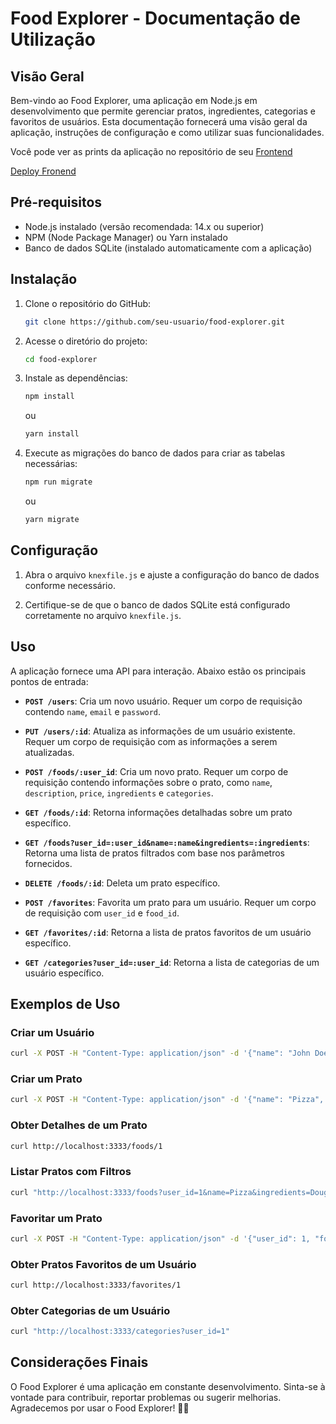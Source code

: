 # Food Explorer - Documentação de Utilização

## Visão Geral

Bem-vindo ao Food Explorer, uma aplicação em Node.js em desenvolvimento que permite gerenciar pratos, ingredientes, categorias e favoritos de usuários. Esta documentação fornecerá uma visão geral da aplicação, instruções de configuração e como utilizar suas funcionalidades.

Você pode ver as prints da aplicação no repositório de seu
[Frontend](https://github.com/Maxtherox/foodexplorer-react-frontend?tab=readme-ov-file)

[Deploy Fronend](https://main--foodexplorer-maxtr.netlify.app/)

## Pré-requisitos

- Node.js instalado (versão recomendada: 14.x ou superior)
- NPM (Node Package Manager) ou Yarn instalado
- Banco de dados SQLite (instalado automaticamente com a aplicação)

## Instalação

1. Clone o repositório do GitHub:

   ```bash
   git clone https://github.com/seu-usuario/food-explorer.git
   ```

2. Acesse o diretório do projeto:

   ```bash
   cd food-explorer
   ```

3. Instale as dependências:

   ```bash
   npm install
   ```

   ou

   ```bash
   yarn install
   ```

4. Execute as migrações do banco de dados para criar as tabelas necessárias:

   ```bash
   npm run migrate
   ```

   ou

   ```bash
   yarn migrate
   ```

## Configuração

1. Abra o arquivo `knexfile.js` e ajuste a configuração do banco de dados conforme necessário.

2. Certifique-se de que o banco de dados SQLite está configurado corretamente no arquivo `knexfile.js`.

## Uso

A aplicação fornece uma API para interação. Abaixo estão os principais pontos de entrada:

- **`POST /users`**: Cria um novo usuário. Requer um corpo de requisição contendo `name`, `email` e `password`.

- **`PUT /users/:id`**: Atualiza as informações de um usuário existente. Requer um corpo de requisição com as informações a serem atualizadas.

- **`POST /foods/:user_id`**: Cria um novo prato. Requer um corpo de requisição contendo informações sobre o prato, como `name`, `description`, `price`, `ingredients` e `categories`.

- **`GET /foods/:id`**: Retorna informações detalhadas sobre um prato específico.

- **`GET /foods?user_id=:user_id&name=:name&ingredients=:ingredients`**: Retorna uma lista de pratos filtrados com base nos parâmetros fornecidos.

- **`DELETE /foods/:id`**: Deleta um prato específico.

- **`POST /favorites`**: Favorita um prato para um usuário. Requer um corpo de requisição com `user_id` e `food_id`.

- **`GET /favorites/:id`**: Retorna a lista de pratos favoritos de um usuário específico.

- **`GET /categories?user_id=:user_id`**: Retorna a lista de categorias de um usuário específico.

## Exemplos de Uso

### Criar um Usuário

```bash
curl -X POST -H "Content-Type: application/json" -d '{"name": "John Doe", "email": "john@example.com", "password": "password123"}' http://localhost:3333/users
```

### Criar um Prato

```bash
curl -X POST -H "Content-Type: application/json" -d '{"name": "Pizza", "description": "Delicious pizza", "price": 15.99, "ingredients": ["Dough", "Tomato Sauce", "Cheese"], "categories": ["Italian"], "user_id": 1}' http://localhost:3333/foods/1
```

### Obter Detalhes de um Prato

```bash
curl http://localhost:3333/foods/1
```

### Listar Pratos com Filtros

```bash
curl "http://localhost:3333/foods?user_id=1&name=Pizza&ingredients=Dough,Tomato%20Sauce"
```

### Favoritar um Prato

```bash
curl -X POST -H "Content-Type: application/json" -d '{"user_id": 1, "food_id": 1}' http://localhost:3333/favorites
```

### Obter Pratos Favoritos de um Usuário

```bash
curl http://localhost:3333/favorites/1
```

### Obter Categorias de um Usuário

```bash
curl "http://localhost:3333/categories?user_id=1"
```

## Considerações Finais

O Food Explorer é uma aplicação em constante desenvolvimento. Sinta-se à vontade para contribuir, reportar problemas ou sugerir melhorias. Agradecemos por usar o Food Explorer! 🍲✨
